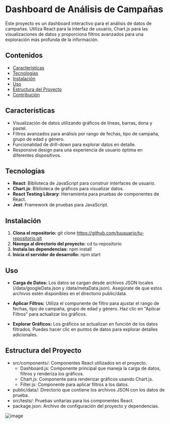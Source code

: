 # Dashboard de Análisis de Campañas

Este proyecto es un dashboard interactivo para el análisis de datos de campañas. Utiliza React para la interfaz de usuario, Chart.js para las visualizaciones de datos y proporciona filtros avanzados para una exploración más profunda de la información.

## Contenidos

- [Características](#características)
- [Tecnologías](#tecnologías)
- [Instalación](#instalación)
- [Uso](#uso)
- [Estructura del Proyecto](#estructura-del-proyecto)
- [Contribución](#contribución)

## Características

- Visualización de datos utilizando gráficos de líneas, barras, dona y pastel.
- Filtros avanzados para análisis por rango de fechas, tipo de campaña, grupo de edad y género.
- Funcionalidad de drill-down para explorar datos en detalle.
- Responsive design para una experiencia de usuario óptima en diferentes dispositivos.

## Tecnologías

- **React**: Biblioteca de JavaScript para construir interfaces de usuario.
- **Chart.js**: Biblioteca de gráficos para visualizar datos.
- **React Testing Library**: Herramienta para pruebas de componentes de React.
- **Jest**: Framework de pruebas para JavaScript.

## Instalación

1. **Clona el repositorio:**
   git clone https://github.com/tuusuario/tu-repositorio.git
2. **Navega al directorio del proyecto:**
   cd tu-repositorio
3. **Instala las dependencias:**
   npm install
4. **Inicia el servidor de desarrollo:**
   npm start

## Uso
- **Carga de Datos:** Los datos se cargan desde archivos JSON locales (/data/googleData.json y /data/metaData.json). Asegúrate de que estos archivos estén disponibles en el directorio public/data.

- **Aplicar Filtros:** Utiliza el componente de filtro para ajustar el rango de fechas, tipo de campaña, grupo de edad y género. Haz clic en "Aplicar Filtros" para actualizar los gráficos.

- **Explorar Gráficos:** Los gráficos se actualizan en función de los datos filtrados. Puedes hacer clic en puntos de datos para explorar detalles adicionales.

## Estructura del Proyecto
- src/components/: Componentes React utilizados en el proyecto.
   - Dashboard.js: Componente principal que maneja la carga de datos, filtros y renderiza los gráficos.
   - Chart.js: Componente para renderizar gráficos usando Chart.js.
   - Filter.js: Componente para aplicar filtros a los datos.
- public/data/: Directorio que contiene los archivos JSON con los datos de prueba.
- src/tests/: Pruebas unitarias para los componentes React.
- package.json: Archivo de configuración del proyecto y dependencias.

![image](https://github.com/user-attachments/assets/8113d13a-6761-4d4e-9cde-2907aea2879f)

